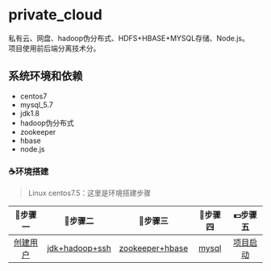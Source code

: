 # private_cloud
私有云、网盘、hadoop伪分布式、HDFS+HBASE+MYSQL存储、Node.js。<br>项目使用前后端分离技术分。

## 系统环境和依赖
* centos7
* mysql_5.7
* jdk1.8
* hadoop伪分布式
* zookeeper
* hbase
* node.js


### :coffee:环境搭建 ###


> Linux centos7.5：这里是环境搭建步骤

| :book:步骤一 | :memo:步骤二 | :ski:步骤三 | :guitar:步骤四 |:dollar:步骤五 |
| :------:| :------: | :------: |:------: |:------: |
| [创建用户](https://blog.csdn.net/weixin_43784163/article/details/112726035) | [jdk+hadoop+ssh](https://editor.csdn.net/md/?articleId=112726737) | [zookeeper+hbase](https://editor.csdn.net/md/?articleId=112755834) |[mysql](https://editor.csdn.net/md/?articleId=112784442) |[项目启动](src/interview.md) |

